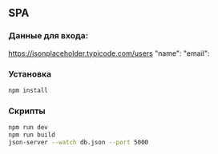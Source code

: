## SPA

### Данные для входа:

https://jsonplaceholder.typicode.com/users
"name":
"email":

### Установка

```sh
npm install
```

### Скрипты

```sh
npm run dev
npm run build
json-server --watch db.json --port 5000
```
